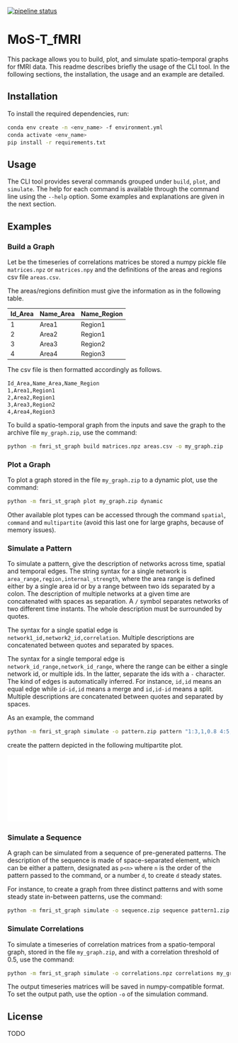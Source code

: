 [![pipeline status](https://git.unistra.fr/jpontabry/mos-t_fmri/badges/main/pipeline.svg)](https://git.unistra.fr/jpontabry/mos-t_fmri/-/commits/main) 

# MoS-T_fMRI

This package allows you to build, plot, and simulate spatio-temporal graphs for fMRI data. This readme describes briefly the usage of the CLI tool. In the following sections, the installation, the usage and an example are detailed.

## Installation

To install the required dependencies, run:

```sh
conda env create -n <env_name> -f environment.yml
conda activate <env_name>
pip install -r requirements.txt
```

## Usage

The CLI tool provides several commands grouped under `build`, `plot`, and `simulate`. The help for each command is available through the command line using the `--help` option. Some examples and explanations are given in the next section.

## Examples

### Build a Graph

Let be the timeseries of correlations matrices be stored a numpy pickle file `matrices.npz` or `matrices.npy` and the definitions of the areas and regions csv file `areas.csv`.

The areas/regions definition must give the information as in the following table.

| Id_Area | Name_Area | Name_Region |
|---------|-----------|-------------|
| 1       | Area1     | Region1     |
| 2       | Area2     | Region1     |
| 3       | Area3     | Region2     |
| 4       | Area4     | Region3     |

The csv file is then formatted accordingly as follows.

```csv
Id_Area,Name_Area,Name_Region
1,Area1,Region1
2,Area2,Region1
3,Area3,Region2
4,Area4,Region3
```

To build a spatio-temporal graph from the inputs and save the graph to the archive file `my_graph.zip`, use the command:

```sh
python -m fmri_st_graph build matrices.npz areas.csv -o my_graph.zip
```

### Plot a Graph

To plot a graph stored in the file `my_graph.zip` to a dynamic plot, use the command:

```sh
python -m fmri_st_graph plot my_graph.zip dynamic
```

Other available plot types can be accessed through the command `spatial`, `command` and `multipartite` (avoid this last one for large graphs, because of memory issues).

### Simulate a Pattern

To simulate a pattern, give the description of networks across time, spatial and temporal edges. The string syntax for a single network is `area_range,region,internal_strength`, where the area range is defined either by a single area id or by a range between two ids separated by a colon. The description of multiple networks at a given time are concatenated with spaces as separation. A `/` symbol separates networks of two different time instants. The whole description must be surrounded by quotes.

The syntax for a single spatial edge is `network1_id,network2_id,correlation`. Multiple descriptions are concatenated between quotes and separated by spaces.

The syntax for a single temporal edge is `network_id_range,network_id_range`, where the range can be either a single network id, or multiple ids. In the latter, separate the ids with a `-` character. The kind of edges is automatically inferred. For instance, `id,id` means an equal edge while `id-id,id` means a merge and `id,id-id` means a split. Multiple descriptions are concatenated between quotes and separated by spaces.

As an example, the command
```sh
python -m fmri_st_graph simulate -o pattern.zip pattern "1:3,1,0.8 4:5,2,-0.8 / 1:2,1,0.7 3,1,1 4:5,2,-0.8" "1,2,0.6 3,5,0.5" "1,3-4 2,5"
```
create the pattern depicted in the following multipartite plot.

![Example a generated pattern](doc/simulation_pattern_example.pdf "Example a generated pattern")

### Simulate a Sequence

A graph can be simulated from a sequence of pre-generated patterns. The description of the sequence is made of space-separated element, which can be either a pattern, designated as `p<n>` where `n` is the order of the pattern passed to the command, or a number `d`, to create `d` steady states.  

For instance, to create a graph from three distinct patterns and with some steady state in-between patterns, use the command: 

```sh
python -m fmri_st_graph simulate -o sequence.zip sequence pattern1.zip pattern2.zip pattern3.zip "p2 10 p3 5 p1"
```

### Simulate Correlations

To simulate a timeseries of correlation matrices from a spatio-temporal graph, stored in the file `my_graph.zip`, and with a correlation threshold of 0.5, use the command:

```sh
python -m fmri_st_graph simulate -o correlations.npz correlations my_graph.zip -t 0.5
```

The output timeseries matrices will be saved in numpy-compatible format. To set the output path, use the option `-o` of the simulation command. 

## License

TODO
